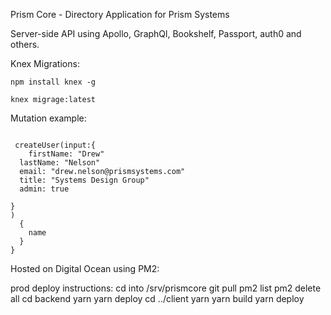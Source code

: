 Prism Core - Directory Application for Prism Systems

Server-side API using Apollo, GraphQl, Bookshelf, Passport, auth0 and others.

Knex Migrations:

```npm install knex -g```

```knex migrage:latest```


Mutation example:

``` mutation{
  
 createUser(input:{
	firstName: "Drew"
  lastName: "Nelson"
  email: "drew.nelson@prismsystems.com"
  title: "Systems Design Group"
  admin: true
  
}
)
  {
    name
  }
} 
```



Hosted on Digital Ocean using PM2:


prod deploy instructions:
  cd into /srv/prismcore
  git pull
  pm2 list
  pm2 delete all
  cd backend
  yarn
  yarn deploy
  cd ../client
  yarn
  yarn build
  yarn deploy